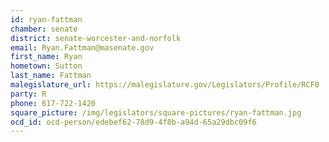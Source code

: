 ```yaml
---
id: ryan-fattman
chamber: senate
district: senate-worcester-and-norfolk
email: Ryan.Fattman@masenate.gov
first_name: Ryan
hometown: Sutton
last_name: Fattman
malegislature_url: https://malegislature.gov/Legislators/Profile/RCF0
party: R
phone: 617-722-1420
square_picture: /img/legislators/square-pictures/ryan-fattman.jpg
ocd_id: ocd-person/edebef62-78d9-4f8b-a94d-65a29dbc09f6
---
```

